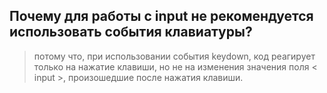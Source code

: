 ## Почему для работы с input не рекомендуется использовать события клавиатуры?
> потому что,  при использовании события keydown, код реагирует только на нажатие клавиши, но не на изменения значения поля < input >, произошедшие после нажатия клавиши.